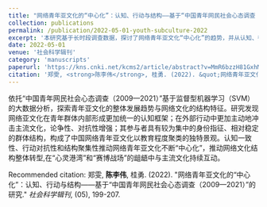 ```yaml
---
title: "网络青年亚文化的“中心化”：认知、行动与结构——基于“中国青年网民社会心态调查（2009—2021）”的研究"
collection: publications
permalink: /publication/2022-05-01-youth-subculture-2022
excerpt: '本研究基于长时段调查数据，探讨了网络青年亚文化“中心化”的趋势，并从认知、行动与结构三个维度对此现象进行了解释。'
date: 2022-05-01
venue: '社会科学辑刊'
category: 'manuscripts'
paperurl: 'https://kns.cnki.net/kcms2/article/abstract?v=MmR6bzzH81GxhMWv0mIxvK0RFsogVmSZJ6dxZOzE9VvayEhxVRDUOOUYmnAvt4g-48xGChm7alPlSB8fE0126LInzkFjEUWJydBAId_BcBXAx-TwQGt6wKFIr6335h-W25omZ2AyDOSDaJLdwBoL4EA01vtUZwY_&uniplatform=NZKPT&language=CHS'
citation: '郑雯, <strong>陈李伟</strong>, 桂勇. (2022). &quot;网络青年亚文化的“中心化”：认知、行动与结构——基于“中国青年网民社会心态调查（2009—2021）”的研究.&quot; <em>社会科学辑刊</em>, (05), 199-207.'
---
```

依托“中国青年网民社会心态调查（2009—2021）”基于监督型机器学习（SVM）的大数据分析，探索青年亚文化的整体发展趋势与网络文化的结构特征。研究发现网络亚文化在青年群体内部形成更加统一的认知框架；在外部行动中更加主动地冲击主流文化，论争性、对抗性增强；其参与者具有较为集中的身份指征、相对稳定的群体结构，构成了中国网络青年亚文化以教育程度聚类的独特景观。认知一致性、行动对抗性和结构聚集性推动网络青年亚文化不断“中心化”，推动网络文化结构整体转型,在“心灵港湾”和“赛博战场”的龃龉中与主流文化持续互动。

Recommended citation: 郑雯, <strong>陈李伟</strong>, 桂勇. (2022). &quot;网络青年亚文化的“中心化”：认知、行动与结构——基于“中国青年网民社会心态调查（2009—2021）”的研究.&quot; <em>社会科学辑刊</em>, (05), 199-207.